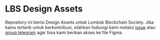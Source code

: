 # LBS Design Assets
Repository ini berisi Design Assets untuk Lombok Blockchain Society. Jika kamu tertarik untuk berkontribusi, silahkan hubungi kami melalui [issue](https://github.com/lombokblockchain/design-assets/issues) atau [group telegram](https://t.me/+m7uTBoC6OZZkYTZl) agar bisa kami berikan akses ke file Figma.
